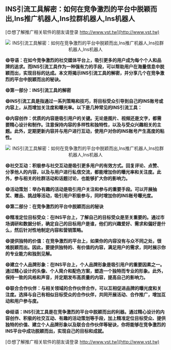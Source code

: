 ## **INS引流工具解密：如何在竞争激烈的平台中脱颖而出,Ins推广机器人,Ins拉群机器人,Ins机器人**

[😍想了解推广相关软件的朋友请登录 http://www.vst.tw](http://www.vst.tw)

 <center><img src="https://vst.tw/MP4/tuiguang/png/4.png" alt="INS引流工具解密：如何在竞争激烈的平台中脱颖而出,Ins推广机器人,Ins拉群机器人,Ins机器人"></center>

**😄导语：在如今竞争激烈的社交媒体平台上，吸引更多的用户成为每个个人和品牌的追求。而INS引流工具作为一种强有力的手段，可以帮助用户在海量信息中脱颖而出，实现目标的达成。本文将揭示INS引流工具的解密，并分享几个在竞争激烈的平台中脱颖而出的秘诀。**

**😄第一部分：INS引流工具的解密**

**😄INS引流工具是指通过一系列策略和技巧，将目标受众引导到自己的INS账号或内容上，从而增加关注度和曝光率。以下是几种常见的INS引流工具：**

**😄内容创作：优质的内容是吸引用户的关键。无论是图片、视频还是文字，都需要精心设计和制作。注意保持内容的多样性和独特性，以及与受众兴趣相关的主题。此外，定期更新内容并与用户进行互动，使用户对你的INS账号产生高度的粘性。**

 <center><img src="https://vst.tw/MP4/tuiguang/png/5.png" alt="INS引流工具解密：如何在竞争激烈的平台中脱颖而出,Ins推广机器人,Ins拉群机器人,Ins机器人"></center>

**😄社交互动：积极参与社交互动是吸引更多用户的有效方式。回复评论、点赞、分享他人的内容，以及与用户进行私信交流，都能增加你的曝光率和关注度。此外，参与相关的社群活动和话题讨论，也能够扩大你的影响力。**

**😄活动策划：举办有趣的活动是吸引用户关注和参与的重要手段。可以开展抽奖、赠品、挑战等活动，吸引用户积极参与，同时增加你的INS账号曝光度。**

**😄第二部分：在竞争激烈的平台中脱颖而出的秘诀**

**😄精准定位目标受众：在INS平台上，了解自己的目标受众是至关重要的。通过市场调研和数据分析，确定自己的目标用户是谁，他们的兴趣爱好、需求和偏好是什么，然后针对性地制定内容和营销策略。**

**😄提供独特的价值：在竞争激烈的平台上，如果你的内容没有与众不同之处，很难脱颖而出。因此，要提供独特的、有价值的内容，满足用户的需求，同时展示你的专业能力和独到见解。**

**😄建立个人品牌形象：在INS平台上，个人品牌形象是吸引用户的重要因素之一。通过精心设计的头像、个人简介和配色方案，塑造一个独特而专业的形象。此外，保持一致的风格和声音，并定期发布高质量的内容，提高自己的影响力。**

**😄联合合作伙伴：与相关领域的合作伙伴合作，可以互相促进品牌的曝光度和关注度。选择与自己有相似目标受众的合作伙伴，共同开展活动、合作推广，增加互动和用户参与度。**

**😄结语：INS引流工具是在竞争激烈的平台中脱颖而出的利器。通过精心设计的内容创作、积极的社交互动、有趣的活动策划等手段，加上精准定位目标受众、提供独特的价值、建立个人品牌形象以及联合合作伙伴等秘诀，你将能够在竞争激烈的INS平台中成功脱颖而出，实现自己的目标和成就。**

[😍想了解推广相关软件的朋友请登录 http://www.vst.tw](http://www.vst.tw)



